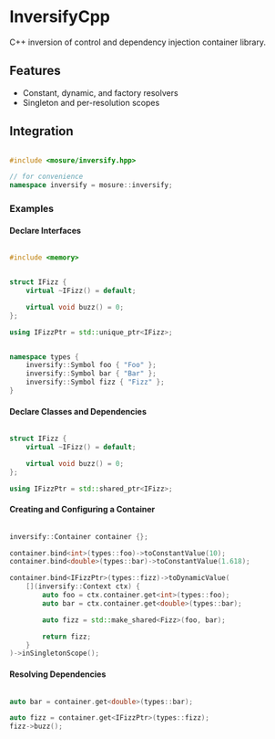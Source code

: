 # InversifyCpp
C++ inversion of control and dependency injection container library.

## Features
- Constant, dynamic, and factory resolvers
- Singleton and per-resolution scopes

## Integration

```cpp

#include <mosure/inversify.hpp>

// for convenience
namespace inversify = mosure::inversify;

```

### Examples

#### Declare Interfaces

```cpp

#include <memory>


struct IFizz {
    virtual ~IFizz() = default;

    virtual void buzz() = 0;
};

using IFizzPtr = std::unique_ptr<IFizz>;

```

```cpp

namespace types {
    inversify::Symbol foo { "Foo" };
    inversify::Symbol bar { "Bar" };
    inversify::Symbol fizz { "Fizz" };
}

```


#### Declare Classes and Dependencies

```cpp

struct IFizz {
    virtual ~IFizz() = default;

    virtual void buzz() = 0;
};

using IFizzPtr = std::shared_ptr<IFizz>;

```


#### Creating and Configuring a Container

```cpp

inversify::Container container {};

container.bind<int>(types::foo)->toConstantValue(10);
container.bind<double>(types::bar)->toConstantValue(1.618);

container.bind<IFizzPtr>(types::fizz)->toDynamicValue(
    [](inversify::Context ctx) {
        auto foo = ctx.container.get<int>(types::foo);
        auto bar = ctx.container.get<double>(types::bar);

        auto fizz = std::make_shared<Fizz>(foo, bar);

        return fizz;
    }
)->inSingletonScope();

```


#### Resolving Dependencies

```cpp

auto bar = container.get<double>(types::bar);

auto fizz = container.get<IFizzPtr>(types::fizz);
fizz->buzz();

```
